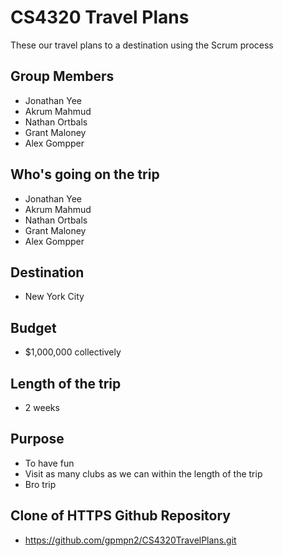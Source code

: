 # CS4320 Travel Plans
These our travel plans to a destination using the Scrum process

## Group Members
  * Jonathan Yee
  * Akrum Mahmud
  * Nathan Ortbals
  * Grant Maloney
  * Alex Gompper
  
  ## Who's going on the trip
  * Jonathan Yee
  * Akrum Mahmud
  * Nathan Ortbals
  * Grant Maloney
  * Alex Gompper
  
  ## Destination
  * New York City
  
  ## Budget
  * $1,000,000 collectively
  
  ## Length of the trip
  * 2 weeks
  
  ## Purpose
  * To have fun
  * Visit as many clubs as we can within the length of the trip
  * Bro trip
  
  ## Clone of HTTPS Github Repository
  * https://github.com/gpmpn2/CS4320TravelPlans.git
  
